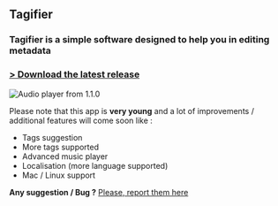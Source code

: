 ## Tagifier

### Tagifier is a simple software designed to help you in editing metadata

### [ > Download the latest release](https://github.com/Cyriaqu3/tagifier/releases/latest)

![Audio player from 1.1.0](http://i.imgur.com/fFx2RPI.jpg)

Please note that this app is **very young** and a lot of improvements / additional features will come soon like :

- Tags suggestion
- More tags supported
- Advanced music player
- Localisation (more language supported)
- Mac / Linux support

**Any suggestion / Bug ?**
[Please, report them here](https://github.com/Cyriaqu3/tagifier/issues)



